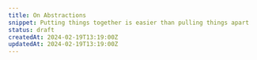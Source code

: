 ```yaml
---
title: On Abstractions
snippet: Putting things together is easier than pulling things apart
status: draft
createdAt: 2024-02-19T13:19:00Z
updatedAt: 2024-02-19T13:19:00Z
---
```

